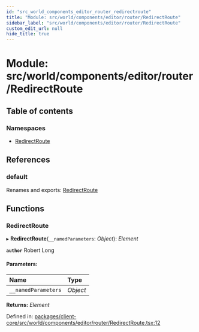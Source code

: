 ```yaml
---
id: "src_world_components_editor_router_redirectroute"
title: "Module: src/world/components/editor/router/RedirectRoute"
sidebar_label: "src/world/components/editor/router/RedirectRoute"
custom_edit_url: null
hide_title: true
---
```


# Module: src/world/components/editor/router/RedirectRoute

## Table of contents

### Namespaces

- [RedirectRoute](src_world_components_editor_router_redirectroute.redirectroute.md)

## References

### default

Renames and exports: [RedirectRoute](src_world_components_editor_router_redirectroute.md#redirectroute)

## Functions

### RedirectRoute

▸ **RedirectRoute**(`__namedParameters`: *Object*): *Element*

**`author`** Robert Long

#### Parameters:

| Name | Type |
| :------ | :------ |
| `__namedParameters` | *Object* |

**Returns:** *Element*

Defined in: [packages/client-core/src/world/components/editor/router/RedirectRoute.tsx:12](https://github.com/xr3ngine/xr3ngine/blob/7e8e151f1/packages/client-core/src/world/components/editor/router/RedirectRoute.tsx#L12)
